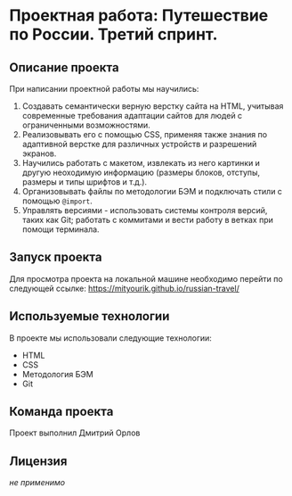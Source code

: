 # Проектная работа: Путешествие по России. Третий спринт.

## Описание проекта

При написании проектной работы мы научились:
1. Cоздавать семантически верную верстку сайта на HTML, учитывая современные требования адаптации сайтов для людей с ограниченными возможностями.
2. Реализовывать его с помощью CSS, применяя также знания по адаптивной верстке для различных устройств и разрешений экранов.
3. Научились работать с макетом, извлекать из него картинки и другую неоходимую информацию (размеры блоков, отступы, размеры и типы шрифтов и т.д.).
5. Организовывать файлы по методологии БЭМ и подключать стили с помощью `@import`.
6. Управлять версиями - использовать системы контроля версий, таких как Git; работать с коммитами и вести работу в ветках при помощи терминала.

## Запуск проекта

Для просмотра проекта на локальной машине необходимо перейти по следующей ссылке:
https://mityourik.github.io/russian-travel/

## Используемые технологии

В проекте мы использовали следующие технологии:

- HTML
- CSS
- Методология БЭМ
- Git

## Команда проекта

Проект выполнил Дмитрий Орлов

## Лицензия

*не применимо*